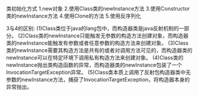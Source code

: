 类初始化方式
1.new对象
2.使用Class类的newInstance方法
3.使用Constructor类的newInstance方法
4.使用Clone的方法
5.使用反序列化

3与4的区别:
(1)Class类位于java的lang包中，而构造器类是java反射机制的一部分。
(2)Class类的newInstance只能触发无参数的构造方法创建对象，而构造器类的newInstance能触发有参数或者任意参数的构造方法来创建对象。
(3)Class类的newInstance需要其构造方法是共有的或者对调用方法可见的，而构造器类的newInstance可以在特定环境下调用私有构造方法来创建对象。
(4)Class类的newInstance抛出类构造函数的异常，而构造器类的newInstance包装了一个InvocationTargetException异常。
(5)Class类本质上调用了反射包构造器类中无参数的newInstance方法，捕获了InvocationTargetException，将构造器本身的异常抛出。